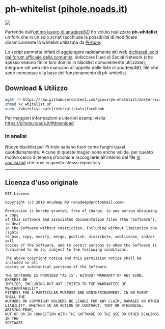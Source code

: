 # ph-whitelist ([pihole.noads.it]())

![](https://pihole.noads.it/images/pihole-llc_phwhitelist_test.jpg)

Partendo dall'[ottimo lavoro di anudeepND](https://github.com/anudeepND/whitelist) ho voluto realizzare **ph-whitelist**, un fork che in un solo script racchiude la possibilità di modificare dinamicamente la whitelist utilizzata da [Pi-hole](https://pi-hole.net/).

Lo script permette infatti di aggiungere rapidamente siti web [dichiarati leciti dal forum ufficiale della comunità](https://discourse.pi-hole.net/t/commonly-whitelisted-domains/212/27), sbloccare l'uso di Social Network (che spesso vedono finire loro domini in blacklist comunemente utilizzate), integrare siti web che mancano all'appello delle liste di anudeepND, file che sono comunque alla base del funzionamento di ph-whitelist.

## Download & Utilizzo

```bash
wget -N https://raw.githubusercontent.com/gioxx/ph-whitelist/master/scripts/whitelist.sh
chmod +x whitelist.sh
sudo ./whitelist safe|referral|stats|facebook
```
Per maggiori informazioni e ulteriori esempi visita https://pihole.noads.it/#download

### In analisi

Nuove blacklist per Pi-hole saltano fuori come funghi quasi quotidianamente. Alcune di queste magari sono anche valide, per questo motivo cerco di tenerle d'occhio e raccoglierle all'interno del file [In analisi.md](https://github.com/gioxx/ph-whitelist/blob/master/In%20analisi.md) che trovi in questo stesso repository.

***

## Licenza d'uso originale
```
MIT License

Copyright (c) 2018 Anudeep ND <anudeep@protonmail.com>

Permission is hereby granted, free of charge, to any person obtaining a copy
of this software and associated documentation files (the "Software"), to deal
in the Software without restriction, including without limitation the rights
to use, copy, modify, merge, publish, distribute, sublicense, and/or sell
copies of the Software, and to permit persons to whom the Software is
furnished to do so, subject to the following conditions:

The above copyright notice and this permission notice shall be included in all
copies or substantial portions of the Software.

THE SOFTWARE IS PROVIDED "AS IS", WITHOUT WARRANTY OF ANY KIND, EXPRESS OR
IMPLIED, INCLUDING BUT NOT LIMITED TO THE WARRANTIES OF MERCHANTABILITY,
FITNESS FOR A PARTICULAR PURPOSE AND NONINFRINGEMENT. IN NO EVENT SHALL THE
AUTHORS OR COPYRIGHT HOLDERS BE LIABLE FOR ANY CLAIM, DAMAGES OR OTHER
LIABILITY, WHETHER IN AN ACTION OF CONTRACT, TORT OR OTHERWISE, ARISING FROM,
OUT OF OR IN CONNECTION WITH THE SOFTWARE OR THE USE OR OTHER DEALINGS IN THE
SOFTWARE.
```
